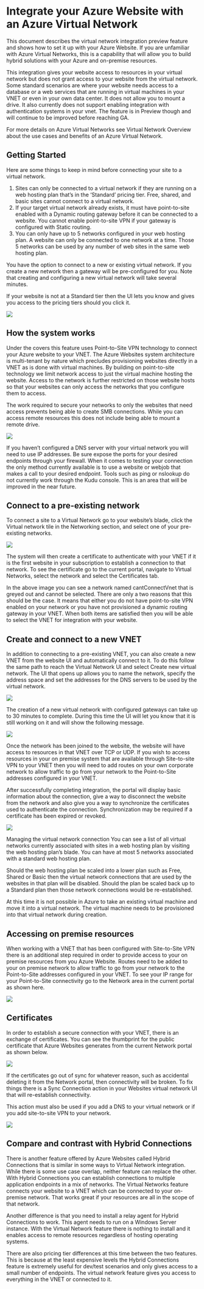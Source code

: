 <properties 
	pageTitle="Integrate Azure Website with Azure VNet" 
	description="Shows you how to connect an Azure Website to a new or existing Azure virtual network" 
	services="web-sites, virtual-network" 
	documentationCenter="" 
	authors="cephalin" 
	manager="wpickett" 
	editor=""/>

<tags 
	ms.service="web-sites" 
	ms.workload="web" 
	ms.tgt_pltfrm="na" 
	ms.devlang="na" 
	ms.topic="article" 
	ms.date="09/24/2014" 
	ms.author="cephalin"/>

# Integrate your Azure Website with an Azure Virtual Network #
This document describes the virtual network integration preview feature and shows how to set it up with your Azure Website.  If you are unfamiliar with Azure Virtual Networks, this is a capability that will allow you to build hybrid solutions with your Azure and on-premise resources.  

This integration gives your website access to resources in your virtual network but does not grant access to your website from the virtual network.  Some standard scenarios are where your website needs access to a database or a web services that are running in virtual machines in your VNET or even in your own data center.  It does not allow you to mount a drive.  It also currently does not support enabling integration with authentication systems in your vnet.  The feature is in Preview though and will continue to be improved before reaching GA.

For more details on Azure Virtual Networks see Virtual Network Overview about the use cases and benefits of an Azure Virtual Network.

## Getting Started ##
Here are some things to keep in mind before connecting your site to a virtual network.

1.	Sites can only be connected to a virtual network if they are running on a web hosting plan that’s in the ‘Standard’ pricing tier.  Free, shared, and basic sites cannot connect to a virtual network.
2.	If your target virtual network already exists, it must have point-to-site enabled with a Dynamic routing gateway before it can be connected to a website.  You cannot enable point-to-site VPN if your gateway is configured with Static routing.
3.	You can only have up to 5 networks configured in your web hosting plan.  A website can only be connected to one network at a time.  Those 5 networks can be used by any number of web sites in the same web hosting plan.  

You have the option to connect to a new or existing virtual network.  If you create a new network then a gateway will be pre-configured for you.  Note that creating and configuring a new virtual network will take several minutes.  

If your website is not at a Standard tier then the UI lets you know and gives you access to the pricing tiers should you click it.

![](./media/web-sites-integrate-with-vnet/upgrade-to-standard.png) 

## How the system works ##
Under the covers this feature uses Point-to-Site VPN technology to connect your Azure website to your VNET.  The Azure Websites system architecture is multi-tenant by nature which precludes provisioning websites directly in a VNET as is done with virtual machines.  By building on point-to-site technology we limit network access to just the virtual machine hosting the website.  Access to the network is further restricted on those website hosts so that your websites can only access the networks that you configure them to access.  

The work required to secure your networks to only the websites that need access prevents being able to create SMB connections.  While you can access remote resources this does not include being able to mount a remote drive.

![](./media/web-sites-integrate-with-vnet/how-it-works.png)
 
If you haven’t configured a DNS server with your virtual network you will need to use IP addresses.  Be sure expose the ports for your desired endpoints through your firewall.  When it comes to testing your connection the only method currently available is to use a website or webjob that makes a call to your desired endpoint.  Tools such as ping or nslookup do not currently work through the Kudu console.  This is an area that will be improved in the near future.  

## Connect to a pre-existing network ##
To connect a site to a Virtual Network go to your website’s blade, click the Virtual network tile in the Networking section, and select one of your pre-existing networks.

![](./media/web-sites-integrate-with-vnet/connect-to-existing-vnet.png)
 
The system will then create a certificate to authenticate with your VNET if it is the first website in your subscription to establish a connection to that network.  To see the certificate go to the current portal, navigate to Virtual Networks, select the network and select the Certificates tab.  

In the above image you can see a network named cantConnectVnet that is greyed out and cannot be selected.  There are only a two reasons that this should be the case.  It means that either you do not have point-to-site VPN enabled on your network or you have not provisioned a dynamic routing gateway in your VNET.  When both items are satisfied then you will be able to select the VNET for integration with your website.

## Create and connect to a new VNET ##
In addition to connecting to a pre-existing VNET, you can also create a new VNET from the website UI and automatically connect to it.  To do this follow the same path to reach the Virtual Network UI and select Create new virtual network.  The UI that opens up allows you to name the network, specify the address space and set the addresses for the DNS servers to be used by the virtual network.

![](./media/web-sites-integrate-with-vnet/create-new-vnet.png)
 
The creation of a new virtual network with configured gateways can take up to 30 minutes to complete.  During this time the UI will let you know that it is still working on it and will show the following message.

![](./media/web-sites-integrate-with-vnet/new-vnet-progress.png)

Once the network has been joined to the website, the website will have access to resources in that VNET over TCP or UDP.  If you wish to access resources in your on premise system that are available through Site-to-site VPN to your VNET then you will need to add routes on your own corporate network to allow traffic to go from your network to the Point-to-Site addresses configured in your VNET.

After successfully completing integration, the portal will display basic information about the connection, give a way to disconnect the website from the network and also give you a way to synchronize the certificates used to authenticate the connection.  Synchronization may be required if a certificate has been expired or revoked.  

![](./media/web-sites-integrate-with-vnet/vnet-status-portal.png)

Managing the virtual network connection
You can see a list of all virtual networks currently associated with sites in a web hosting plan by visiting the web hosting plan’s blade.  You can have at most 5 networks associated with a standard web hosting plan.

Should the web hosting plan be scaled into a lower plan such as Free, Shared or Basic then the virtual network connections that are used by the websites in that plan will be disabled.  Should the plan be scaled back up to a Standard plan then those network connections would be re-established.

At this time it is not possible in Azure to take an existing virtual machine and move it into a virtual network.  The virtual machine needs to be provisioned into that virtual network during creation.  

## Accessing on premise resources ##
When working with a VNET that has been configured with Site-to-Site VPN there is an additional step required in order to provide access to your on premise resources from you Azure Website.  Routes need to be added to your on premise network to allow traffic to go from your network to the Point-to-Site addresses configured in your VNET.  To see your IP range for your Point-to-Site connectivity go to the Network area in the current portal as shown here.

![](./media/web-sites-integrate-with-vnet/vpn-to-onpremise.png)

## Certificates ##
In order to establish a secure connection with your VNET, there is an exchange of certificates.  You can see the thumbprint for the public certificate that Azure Websites generates from the current Network portal as shown below.  

![](./media/web-sites-integrate-with-vnet/vpn-to-onpremise-certificate.png)

If the certificates go out of sync for whatever reason, such as accidental deleting it from the Network portal, then connectivity will be broken.  To fix things there is a Sync Connection action in your Websites virtual network UI that will re-establish connectivity.

This action must also be used if you add a DNS to your virtual network or if you add site-to-site VPN to your network.  

![](./media/web-sites-integrate-with-vnet/vnet-sync-connection.png)

## Compare and contrast with Hybrid Connections ##
There is another feature offered by Azure Websites called Hybrid Connections that is similar in some ways to Virtual Network integration.  While there is some use case overlap, neither feature can replace the other.  With Hybrid Connections you can establish connections to multiple application endpoints in a mix of networks.  The Virtual Networks feature connects your website to a VNET which can be connected to your on-premise network.  That works great if your resources are all in the scope of that network.  

Another difference is that you need to install a relay agent for Hybrid Connections to work.  This agent needs to run on a Windows Server instance.  With the Virtual Network feature there is nothing to install and it enables access to remote resources regardless of hosting operating systems.  

There are also pricing tier differences at this time between the two features.  This is because at the least expensive levels the Hybrid Connections feature is extremely useful for dev/test scenarios and only gives access to a small number of endpoints.  The virtual network feature gives you access to everything in the VNET or connected to it.  
